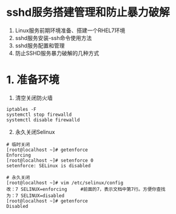 # sshd服务搭建管理和防止暴力破解
1. Linux服务前期环境准备、搭建一个RHEL7环境
2. sshd服务安装-ssh命令使用方法
3. sshd服务配置和管理
4. 防止SSHD服务暴力破解的几种方式

# 1.  准备环境

1. 清空关闭防火墙
```
iptables -F
systemctl stop firewalld
systemctl disable firewalld
```
2. 永久关闭Selinux
```
# 临时关闭
[root@localhost ~]# getenforce 
Enforcing
[root@localhost ~]# setenforce 0
setenforce: SELinux is disabled
```
```
# 永久关闭
[root@localhost ~]# vim /etc/selinux/config  
改：7 SELINUX=enforcing     #前面的7，表示文档中第7行。方便你查找
为：7 SELINUX=disabled
[root@localhost ~]# getenforce 
Disabled
```
